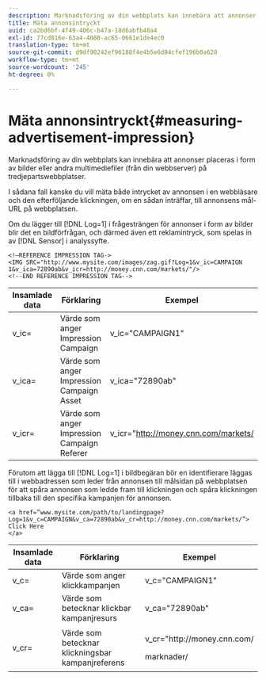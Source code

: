 ```yaml
---
description: Marknadsföring av din webbplats kan innebära att annonser placeras i form av bilder eller andra multimediefiler (från din webbserver) på tredjepartswebbplatser.
title: Mäta annonsintryckt
uuid: ca2bd6bf-4f49-406c-b47a-18d6abfb48a4
exl-id: 77cd816e-63a4-4080-ac65-0661e1de4ec0
translation-type: tm+mt
source-git-commit: d9df90242ef96188f4e4b5e6d04cfef196b0a628
workflow-type: tm+mt
source-wordcount: '245'
ht-degree: 0%

---
```


# Mäta annonsintryckt{#measuring-advertisement-impression}

Marknadsföring av din webbplats kan innebära att annonser placeras i form av bilder eller andra multimediefiler (från din webbserver) på tredjepartswebbplatser.

I sådana fall kanske du vill mäta både intrycket av annonsen i en webbläsare och den efterföljande klickningen, om en sådan inträffar, till annonsens mål-URL på webbplatsen.

Om du lägger till [!DNL Log=1] i frågesträngen för annonser i form av bilder blir det en bildförfrågan, och därmed även ett reklamintryck, som spelas in av [!DNL Sensor] i analyssyfte.

```
<!—REFERENCE IMPRESSION TAG-> 
<IMG SRC="http://www.mysite.com/images/zag.gif?Log=1&v_ic=CAMPAIGN 1&v_ica=72890ab&v_icr=http://money.cnn.com/markets/"/>
<!--END REFERENCE IMPRESSION TAG-->
```

| Insamlade data | Förklaring | Exempel |
|---|---|---|
| v_ic= | Värde som anger Impression Campaign | v_ic=&quot;CAMPAIGN1&quot; |
| v_ica= | Värde som anger Impression Campaign Asset | v_ica=&quot;72890ab&quot; |
| v_icr= | Värde som anger Impression Campaign Referer | v_icr=&quot;http://money.cnn.com/markets/ |

Förutom att lägga till [!DNL Log=1] i bildbegäran bör en identifierare läggas till i webbadressen som leder från annonsen till målsidan på webbplatsen för att spåra annonsen som ledde fram till klickningen och spåra klickningen tillbaka till den specifika kampanjen för annonsen.

```
<a href=”www.mysite.com/path/to/landingpage?Log=1&v_c=CAMPAIGN&v_ca=72890ab&v_cr=http://money.cnn.com/markets/”>
Click Here
</a>
```

<table id="table_B87134C522EF4AC9BD2AFA6F4A0CF574"> 
 <thead> 
  <tr> 
   <th colname="col1" class="entry"> Insamlade data </th> 
   <th colname="col2" class="entry"> Förklaring </th> 
   <th colname="col3" class="entry"> Exempel </th> 
  </tr> 
 </thead>
 <tbody> 
  <tr> 
   <td colname="col1"> v_c= </td> 
   <td colname="col2"> Värde som anger klickkampanjen </td> 
   <td colname="col3"> v_c="CAMPAIGN1" </td> 
  </tr> 
  <tr> 
   <td colname="col1"> v_ca= </td> 
   <td colname="col2"> Värde som betecknar klickbar kampanjresurs </td> 
   <td colname="col3"> v_ca="72890ab" </td> 
  </tr> 
  <tr> 
   <td colname="col1"> v_cr= </td> 
   <td colname="col2"> Värde som betecknar klickningsbar kampanjreferens </td> 
   <td colname="col3"> <p> <span class="filepath"> v_cr="http://money.cnn.com/</span> </p> <p>marknader/ </p> </td> 
  </tr> 
 </tbody> 
</table>
